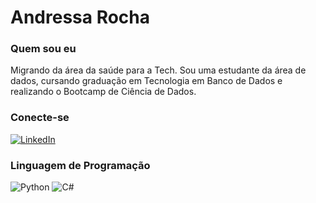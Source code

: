 # Andressa Rocha

### Quem sou eu
Migrando da área da saúde para a Tech. Sou uma estudante da área de dados, cursando graduação em Tecnologia em Banco de Dados e realizando o Bootcamp de Ciência de Dados.


### Conecte-se 
[![LinkedIn](https://img.shields.io/badge/LinkedIn-000?style=for-the-badge&logo=linkedin&logoColor=0E76A8)](https://www.linkedin.com/in/andressa-rocha-149928249/)

### Linguagem de Programação
![Python](https://img.shields.io/badge/Python-000?style=for-the-badge&logo=python)
![C#](https://img.shields.io/badge/C%23-000?style=for-the-badge&logo=c-sharp&logoColor=823085)

